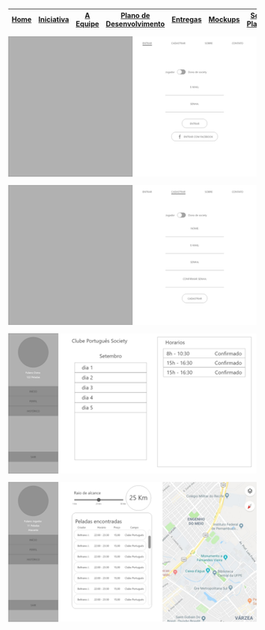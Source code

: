 [Home](/README.md) | [Iniciativa](#iniciativa) | [A Equipe](#a-equipe)| [Plano de Desenvolvimento](#plano-de-desenvolvimento) | [Entregas](/docs/iteracoes.md) | [Mockups](/docs/mockups.md) | [Scrum Planning](https://docs.google.com/spreadsheets/d/1IM-rr2NfbDLIVCjXCaKXF7hhWi1qT7XSH_i9--tT9F8/) |
|----|----|----|----|----|----|----|

![Tela de Login](/docs/images/wireframes/Tela-de-Login.png)

![Tela de Cadastro](/docs/images/wireframes/Tela-de-cadastro.png)

![Dashboard Jogador - tela 1](/docs/images/wireframes/Dashboard-jogador-1.png)

![Dashboard Jogador - tela 2](/docs/images/wireframes/Dashboard-jogador.png)
